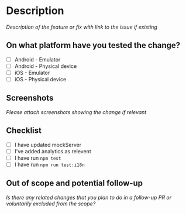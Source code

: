 # Description

_Description of the feature or fix with link to the issue if existing_

## On what platform have you tested the change?

- [ ] Android - Emulator
- [ ] Android - Physical device
- [ ] iOS - Emulator
- [ ] iOS - Physical device

## Screenshots

_Please attach screenshots showing the change if relevant_

## Checklist

- [ ] I have updated mockServer
- [ ] I've added analytics as relevent
- [ ] I have run `npm test`
- [ ] I have run `npm run test:i18n`

## Out of scope and potential follow-up

_Is there any related changes that you plan to do in a follow-up PR or voluntarily excluded from the scope?_
